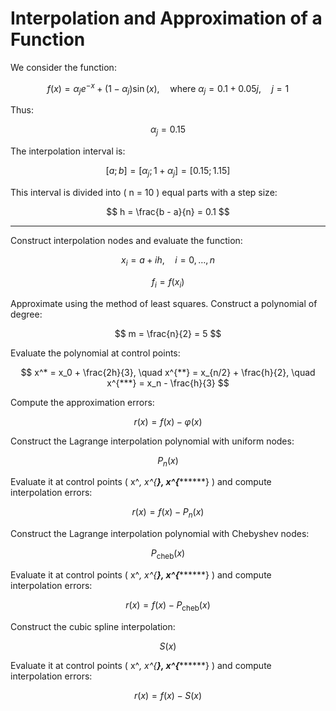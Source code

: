 # Interpolation and Approximation of a Function

We consider the function:

$$
f(x) = \alpha_j e^{-x} + (1 - \alpha_j) \sin(x), \quad \text{where } \alpha_j = 0.1 + 0.05j, \quad j = 1
$$

Thus:

$$
\alpha_j = 0.15
$$

The interpolation interval is:

$$
[a; b] = [\alpha_j; 1 + \alpha_j] = [0.15; 1.15]
$$

This interval is divided into \( n = 10 \) equal parts with a step size:

$$
h = \frac{b - a}{n} = 0.1
$$

---

Construct interpolation nodes and evaluate the function:

$$
x_i = a + i h, \quad i = 0, \dots, n
$$

$$
f_i = f(x_i)
$$

Approximate using the method of least squares. Construct a polynomial of degree:

$$
m = \frac{n}{2} = 5
$$

Evaluate the polynomial at control points:

$$
x^* = x_0 + \frac{2h}{3}, \quad x^{**} = x_{n/2} + \frac{h}{2}, \quad x^{***} = x_n - \frac{h}{3}
$$

Compute the approximation errors:

$$
r(x) = f(x) - \varphi(x)
$$

Construct the Lagrange interpolation polynomial with uniform nodes:

$$
P_n(x)
$$

Evaluate it at control points \( x^*, x^{****}, x^{*********} \) and compute interpolation errors:

$$
r(x) = f(x) - P_n(x)
$$

Construct the Lagrange interpolation polynomial with Chebyshev nodes:

$$
P_{\text{cheb}}(x)
$$

Evaluate it at control points \( x^*, x^{****}, x^{*********} \) and compute interpolation errors:

$$
r(x) = f(x) - P_{\text{cheb}}(x)
$$

Construct the cubic spline interpolation:

$$
S(x)
$$

Evaluate it at control points \( x^*, x^{****}, x^{*********} \) and compute interpolation errors:

$$
r(x) = f(x) - S(x)
$$
